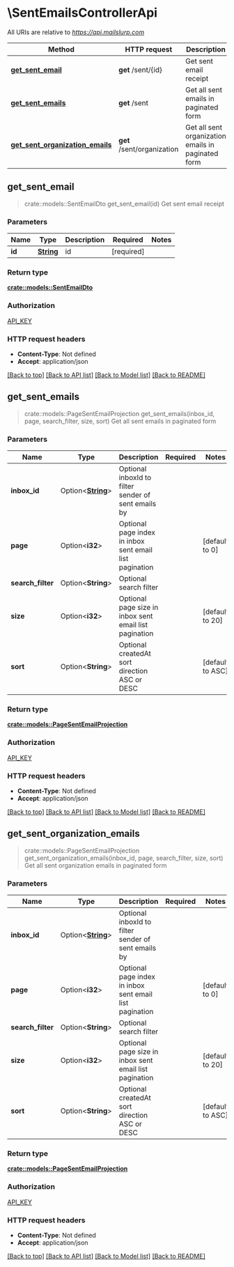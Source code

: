 # \SentEmailsControllerApi

All URIs are relative to *https://api.mailslurp.com*

Method | HTTP request | Description
------------- | ------------- | -------------
[**get_sent_email**](SentEmailsControllerApi#get_sent_email) | **get** /sent/{id} | Get sent email receipt
[**get_sent_emails**](SentEmailsControllerApi#get_sent_emails) | **get** /sent | Get all sent emails in paginated form
[**get_sent_organization_emails**](SentEmailsControllerApi#get_sent_organization_emails) | **get** /sent/organization | Get all sent organization emails in paginated form



## get_sent_email

> crate::models::SentEmailDto get_sent_email(id)
Get sent email receipt

### Parameters


Name | Type | Description  | Required | Notes
------------- | ------------- | ------------- | ------------- | -------------
**id** | [**String**]() | id | [required] |

### Return type

[**crate::models::SentEmailDto**](SentEmailDto)

### Authorization

[API_KEY](../README#API_KEY)

### HTTP request headers

- **Content-Type**: Not defined
- **Accept**: application/json

[[Back to top]](#) [[Back to API list]](../README#documentation-for-api-endpoints) [[Back to Model list]](../README#documentation-for-models) [[Back to README]](../README)


## get_sent_emails

> crate::models::PageSentEmailProjection get_sent_emails(inbox_id, page, search_filter, size, sort)
Get all sent emails in paginated form

### Parameters


Name | Type | Description  | Required | Notes
------------- | ------------- | ------------- | ------------- | -------------
**inbox_id** | Option<[**String**]()> | Optional inboxId to filter sender of sent emails by |  |
**page** | Option<**i32**> | Optional page index in inbox sent email list pagination |  |[default to 0]
**search_filter** | Option<**String**> | Optional search filter |  |
**size** | Option<**i32**> | Optional page size in inbox sent email list pagination |  |[default to 20]
**sort** | Option<**String**> | Optional createdAt sort direction ASC or DESC |  |[default to ASC]

### Return type

[**crate::models::PageSentEmailProjection**](PageSentEmailProjection)

### Authorization

[API_KEY](../README#API_KEY)

### HTTP request headers

- **Content-Type**: Not defined
- **Accept**: application/json

[[Back to top]](#) [[Back to API list]](../README#documentation-for-api-endpoints) [[Back to Model list]](../README#documentation-for-models) [[Back to README]](../README)


## get_sent_organization_emails

> crate::models::PageSentEmailProjection get_sent_organization_emails(inbox_id, page, search_filter, size, sort)
Get all sent organization emails in paginated form

### Parameters


Name | Type | Description  | Required | Notes
------------- | ------------- | ------------- | ------------- | -------------
**inbox_id** | Option<[**String**]()> | Optional inboxId to filter sender of sent emails by |  |
**page** | Option<**i32**> | Optional page index in inbox sent email list pagination |  |[default to 0]
**search_filter** | Option<**String**> | Optional search filter |  |
**size** | Option<**i32**> | Optional page size in inbox sent email list pagination |  |[default to 20]
**sort** | Option<**String**> | Optional createdAt sort direction ASC or DESC |  |[default to ASC]

### Return type

[**crate::models::PageSentEmailProjection**](PageSentEmailProjection)

### Authorization

[API_KEY](../README#API_KEY)

### HTTP request headers

- **Content-Type**: Not defined
- **Accept**: application/json

[[Back to top]](#) [[Back to API list]](../README#documentation-for-api-endpoints) [[Back to Model list]](../README#documentation-for-models) [[Back to README]](../README)

